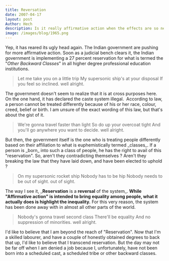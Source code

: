 ```yaml
---
title: Reversation
date: 2007-04-17
layout: post
Author: Hech
description: Is it really affirmative action when the effects are so negative?
image: /images/blog/1965.png
---
```


Yep, it has reared its ugly head again. The Indian government are pushing for more affirmative action. Soon as a judicial bench clears it, the Indian government is implementing a 27 percent reservation for what is termed the &quot;_Other Backward Classes_&quot; in all higher degree professional education institutions.


<blockquote>
Let me take you on a little trip  
My supersonic ship's at your disposal  
If you feel so inclined. well alright.


</blockquote>
The government doesn't seem to realize that it is at cross purposes here. On the one hand, it has declared the caste system illegal.&nbsp; According to law, a person cannot be treated differently because of his or her race, colour, creed, belief or birth. I am unsure of the exact wording of this law, but that's about the gist of it.


<blockquote>
We're gonna travel faster than light  
So do up your overcoat tight  
And you'll go anywhere you want to decide. well alright.


</blockquote>
But then, the government itself is the one who is treating people differently based on their affiliation to what is euphemistically termed _classes_. If a person is _born_ into such a class of people, he has the right to avail of this &quot;reservation&quot;. So, aren't they contradicting themselves ? Aren't they breaking the law that they have laid down, and have been elected to uphold ?


<blockquote>
On my supersonic rocket ship  
Nobody has to be hip  
Nobody needs to be out of sight. out of sight.


</blockquote>
The way I see it, _<strong>Reservation</strong> is a <strong>reversal</strong> of the system_. <strong>While &quot;Affirmative action&quot; is intended to bring equality among people, what it actually does is highlight the inequality.</strong> For this very reason, the system has been done away with in almost all other parts of the world.


<blockquote>
Nobody's gonna travel second class  
There'll be equality  
And no suppression of minorities. well alright.


</blockquote>
I'd like to believe that I am beyond the reach of &quot;Reservation&quot;. Now that I'm a skilled labourer, and have a couple of honestly obtained degrees to back that up, I'd like to believe that I transcend reservation.   But the day may not be far off when I am denied a job because I, unfortunately, have not been born into a scheduled cast, a scheduled tribe or other backward classes.



